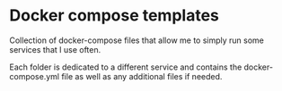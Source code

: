 # Docker compose templates

Collection of docker-compose files that allow me to simply run some services that I use often.

Each folder is dedicated to a different service and contains the docker-compose.yml file as well as any additional files if needed.
